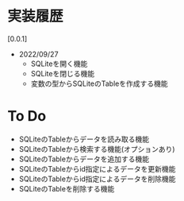 # 実装履歴

[0.0.1]
* 2022/09/27
  * SQLiteを開く機能
  * SQLiteを閉じる機能
  * 変数の型からSQLiteのTableを作成する機能

# To Do
* SQLiteのTableからデータを読み取る機能
* SQLiteのTableから検索する機能(オプションあり)
* SQLiteのTableからデータを追加する機能
* SQLiteのTableからid指定によるデータを更新機能
* SQLiteのTableからid指定によるデータを削除機能
* SQLiteのTableを削除する機能